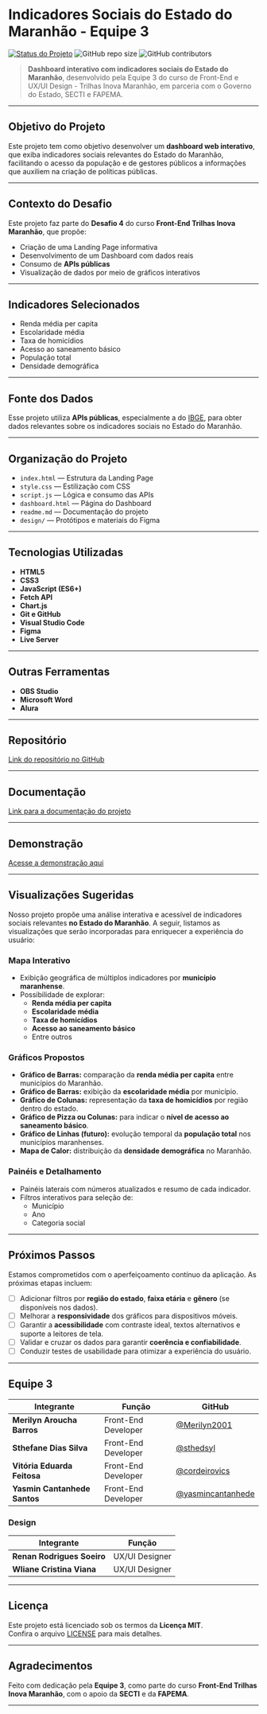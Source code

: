 # Indicadores Sociais do Estado do Maranhão - Equipe 3

[![Status do Projeto](https://img.shields.io/badge/status-em%20desenvolvimento-%23E6F4EA)](#)
![GitHub repo size](https://img.shields.io/github/repo-size/sthedsyl/desafio-4---trilhas)
![GitHub contributors](https://img.shields.io/github/contributors/sthedsyl/desafio-4---trilhas)

> **Dashboard interativo com indicadores sociais do Estado do Maranhão**, desenvolvido pela Equipe 3 do curso de Front-End e UX/UI Design - Trilhas Inova Maranhão, em parceria com o Governo do Estado, SECTI e FAPEMA.

---

## Objetivo do Projeto

Este projeto tem como objetivo desenvolver um **dashboard web interativo**, que exiba indicadores sociais relevantes do Estado do Maranhão, facilitando o acesso da população e de gestores públicos a informações que auxiliem na criação de políticas públicas.

---

## Contexto do Desafio

Este projeto faz parte do **Desafio 4** do curso **Front-End Trilhas Inova Maranhão**, que propõe:

- Criação de uma Landing Page informativa  
- Desenvolvimento de um Dashboard com dados reais  
- Consumo de **APIs públicas**  
- Visualização de dados por meio de gráficos interativos

---

## Indicadores Selecionados

- Renda média per capita  
- Escolaridade média  
- Taxa de homicídios  
- Acesso ao saneamento básico  
- População total  
- Densidade demográfica

---

## Fonte dos Dados

Esse projeto utiliza **APIs públicas**, especialmente a do [IBGE](https://servicodados.ibge.gov.br/api/docs/), para obter dados relevantes sobre os indicadores sociais no Estado do Maranhão.

---

## Organização do Projeto

- `index.html` — Estrutura da Landing Page  
- `style.css` — Estilização com CSS  
- `script.js` — Lógica e consumo das APIs  
- `dashboard.html` — Página do Dashboard  
- `readme.md` — Documentação do projeto  
- `design/` — Protótipos e materiais do Figma

---

## Tecnologias Utilizadas

- **HTML5**  
- **CSS3**  
- **JavaScript (ES6+)**  
- **Fetch API**  
- **Chart.js**  
- **Git e GitHub**  
- **Visual Studio Code**  
- **Figma**  
- **Live Server**

---

## Outras Ferramentas

- **OBS Studio**  
- **Microsoft Word**  
- **Alura**

---

## Repositório

[Link do repositório no GitHub](https://github.com/sthedsyl/desafio-4---trilhas)

---

## Documentação

[Link para a documentação do projeto](https://exemplo.com/documentacao)

---

## Demonstração

[Acesse a demonstração aqui](https://exemplo.com/projeto)

---

## Visualizações Sugeridas

Nosso projeto propõe uma análise interativa e acessível de indicadores sociais relevantes **no Estado do Maranhão**. A seguir, listamos as visualizações que serão incorporadas para enriquecer a experiência do usuário:

### Mapa Interativo
- Exibição geográfica de múltiplos indicadores por **município maranhense**.  
- Possibilidade de explorar:
  - **Renda média per capita**
  - **Escolaridade média**
  - **Taxa de homicídios**
  - **Acesso ao saneamento básico**
  - Entre outros

### Gráficos Propostos
- **Gráfico de Barras:** comparação da **renda média per capita** entre municípios do Maranhão.  
- **Gráfico de Barras:** exibição da **escolaridade média** por município.  
- **Gráfico de Colunas:** representação da **taxa de homicídios** por região dentro do estado.  
- **Gráfico de Pizza ou Colunas:** para indicar o **nível de acesso ao saneamento básico**.  
- **Gráfico de Linhas (futuro):** evolução temporal da **população total** nos municípios maranhenses.  
- **Mapa de Calor:** distribuição da **densidade demográfica** no Maranhão.

### Painéis e Detalhamento
- Painéis laterais com números atualizados e resumo de cada indicador.  
- Filtros interativos para seleção de:
  - Município
  - Ano
  - Categoria social

---

## Próximos Passos

Estamos comprometidos com o aperfeiçoamento contínuo da aplicação. As próximas etapas incluem:

- [ ] Adicionar filtros por **região do estado**, **faixa etária** e **gênero** (se disponíveis nos dados).  
- [ ] Melhorar a **responsividade** dos gráficos para dispositivos móveis.  
- [ ] Garantir a **acessibilidade** com contraste ideal, textos alternativos e suporte a leitores de tela.  
- [ ] Validar e cruzar os dados para garantir **coerência e confiabilidade**.  
- [ ] Conduzir testes de usabilidade para otimizar a experiência do usuário.

---

## Equipe 3

| Integrante                      | Função              | GitHub                              |
|--------------------------------|---------------------|-------------------------------------|
| **Merilyn Aroucha Barros**     | Front-End Developer | [@Merilyn2001](https://github.com/Merilyn2001) |
| **Sthefane Dias Silva**              | Front-End Developer | [@sthedsyl](https://github.com/sthedsyl) |
| **Vitória Eduarda Feitosa**            | Front-End Developer | [@cordeirovics](https://github.com/cordeirovics) |
| **Yasmin Cantanhede Santos**          | Front-End Developer | [@yasmincantanhede](https://github.com/yasmincantanhede) |

### Design

| Integrante                      | Função            |
|--------------------------------|-------------------|
| **Renan Rodrigues Soeiro**     | UX/UI Designer    |
| **Wliane Cristina Viana**      | UX/UI Designer    |

---

## Licença

Este projeto está licenciado sob os termos da **Licença MIT**.  
Confira o arquivo [LICENSE](LICENSE) para mais detalhes.

---

## Agradecimentos

Feito com dedicação pela **Equipe 3**, como parte do curso **Front-End Trilhas Inova Maranhão**, com o apoio da **SECTI** e da **FAPEMA**.

---